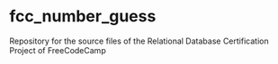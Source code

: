 # fcc_number_guess
Repository for the source files of the Relational Database Certification Project of FreeCodeCamp

